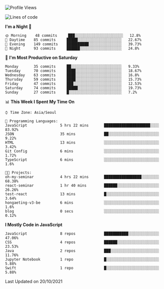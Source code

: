<!--START_SECTION:waka-->
![Profile Views](http://img.shields.io/badge/Profile%20Views-0-blue)

![Lines of code](https://img.shields.io/badge/From%20Hello%20World%20I%27ve%20Written-92525%20lines%20of%20code-blue)

**I'm a Night 🦉** 

```text
🌞 Morning    48 commits     ███░░░░░░░░░░░░░░░░░░░░░░   12.8% 
🌆 Daytime    85 commits     █████░░░░░░░░░░░░░░░░░░░░   22.67% 
🌃 Evening    149 commits    ██████████░░░░░░░░░░░░░░░   39.73% 
🌙 Night      93 commits     ██████░░░░░░░░░░░░░░░░░░░   24.8%

```
📅 **I'm Most Productive on Saturday** 

```text
Monday       35 commits     ██░░░░░░░░░░░░░░░░░░░░░░░   9.33% 
Tuesday      70 commits     ████░░░░░░░░░░░░░░░░░░░░░   18.67% 
Wednesday    63 commits     ████░░░░░░░░░░░░░░░░░░░░░   16.8% 
Thursday     59 commits     ████░░░░░░░░░░░░░░░░░░░░░   15.73% 
Friday       47 commits     ███░░░░░░░░░░░░░░░░░░░░░░   12.53% 
Saturday     74 commits     █████░░░░░░░░░░░░░░░░░░░░   19.73% 
Sunday       27 commits     █░░░░░░░░░░░░░░░░░░░░░░░░   7.2%

```


📊 **This Week I Spent My Time On** 

```text
⌚︎ Time Zone: Asia/Seoul

💬 Programming Languages: 
JavaScript               5 hrs 22 mins       █████████████████████░░░░   83.92% 
JSON                     35 mins             ██░░░░░░░░░░░░░░░░░░░░░░░   9.22% 
HTML                     13 mins             ░░░░░░░░░░░░░░░░░░░░░░░░░   3.42% 
Git Config               6 mins              ░░░░░░░░░░░░░░░░░░░░░░░░░   1.72% 
TypeScript               6 mins              ░░░░░░░░░░░░░░░░░░░░░░░░░   1.6%

🐱‍💻 Projects: 
oh-my-seminar            4 hrs 22 mins       █████████████████░░░░░░░░   68.38% 
react-seminar            1 hr 40 mins        ██████░░░░░░░░░░░░░░░░░░░   26.26% 
test-react               13 mins             █░░░░░░░░░░░░░░░░░░░░░░░░   3.64% 
hongaeting-v3-be         6 mins              ░░░░░░░░░░░░░░░░░░░░░░░░░   1.6% 
blog                     0 secs              ░░░░░░░░░░░░░░░░░░░░░░░░░   0.12%

```

**I Mostly Code in JavaScript** 

```text
JavaScript               8 repos             ███████████░░░░░░░░░░░░░░   47.06% 
CSS                      4 repos             ██████░░░░░░░░░░░░░░░░░░░   23.53% 
Java                     2 repos             ███░░░░░░░░░░░░░░░░░░░░░░   11.76% 
Jupyter Notebook         1 repo              █░░░░░░░░░░░░░░░░░░░░░░░░   5.88% 
Swift                    1 repo              █░░░░░░░░░░░░░░░░░░░░░░░░   5.88%

```



 Last Updated on 20/10/2021
<!--END_SECTION:waka-->
